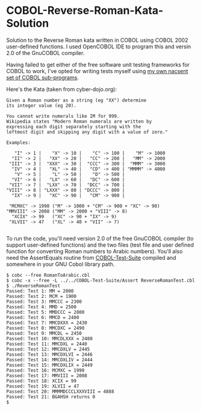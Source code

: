 # COBOL-Reverse-Roman-Kata-Solution

Solution to the Reverse Roman kata written in COBOL using COBOL 2002 user-defined functions.  I used OpenCOBOL IDE to program this and versin 2.0 of the GnuCOBOL compiler.

Having failed to get either of the free software unit testing frameworks for COBOL to work, I've opted for writing tests myself using [my own nacsent set of COBOL sub-programs](https://github.com/mikebharris/COBOL-Test-Suite).

Here's the Kata (taken from cyber-dojo.org):
```
Given a Roman number as a string (eg "XX") determine
its integer value (eg 20).

You cannot write numerals like IM for 999.
Wikipedia states "Modern Roman numerals are written by
expressing each digit separately starting with the
leftmost digit and skipping any digit with a value of zero."

Examples:

   "I" -> 1 |    "X" -> 10 |    "C" -> 100 |    "M" -> 1000 
  "II" -> 2 |   "XX" -> 20 |   "CC" -> 200 |   "MM" -> 2000 
 "III" -> 3 |  "XXX" -> 30 |  "CCC" -> 300 |  "MMM" -> 3000 
  "IV" -> 4 |   "XL" -> 40 |   "CD" -> 400 | "MMMM" -> 4000 
   "V" -> 5 |    "L" -> 50 |    "D" -> 500 | 
  "VI" -> 6 |   "LX" -> 60 |   "DC" -> 600 | 
 "VII" -> 7 |  "LXX" -> 70 |  "DCC" -> 700 | 
"VIII" -> 8 | "LXXX" -> 80 | "DCCC" -> 800 | 
  "IX" -> 9 |   "XC" -> 90 |   "CM" -> 900 | 

 "MCMXC" -> 1990 ("M" -> 1000 + "CM" -> 900 + "XC" -> 90)
"MMVIII" -> 2008 ("MM" -> 2000 + "VIII" -> 8)
  "XCIX" -> 99   ("XC" -> 90 + "IX" -> 9)
 "XLVII" -> 47   ("XL" -> 40 + "VII" -> 7)


```

To run the code, you'll need version 2.0 of the free GnuCOBOL compiler (to support user-defined functions) and the two files (test file and user defined function for converting Roman numbers to Arabic numbers).  You'll also need the AssertEquals routine from [COBOL-Test-Suite](https://github.com/mikebharris/COBOL-Test-Suite) compiled and somewhere in your GNU Cobol library path.
```
$ cobc --free RomanToArabic.cbl
$ cobc -x --free -L ../../COBOL-Test-Suite/Assert ReverseRomanTest.cbl 
$ ./ReverseRomanTest 
Passed: Test 1: MM = 2000
Passed: Test 2: MCM = 1900
Passed: Test 3: MMCCC = 2300
Passed: Test 4: MMD = 2500
Passed: Test 5: MMDCCC = 2800
Passed: Test 6: MMCD = 2400
Passed: Test 7: MMCDXXX = 2430
Passed: Test 8: MMCDXC = 2490
Passed: Test 9: MMCDL = 2450
Passed: Test 10: MMCDLXXX = 2480
Passed: Test 11: MMCDXL = 2440
Passed: Test 12: MMCDXLV = 2445
Passed: Test 13: MMCDXLVI = 2446
Passed: Test 14: MMCDXLIV = 2444
Passed: Test 15: MMCDXLIX = 2449
Passed: Test 16: MCMXC = 1990
Passed: Test 17: MMVIII = 2008
Passed: Test 18: XCIX = 99
Passed: Test 19: XLVII = 47
Passed: Test 20: MMMMDCCCLXXXVIII = 4888
Passed: Test 21: BGAHSH returns 0
$
```
